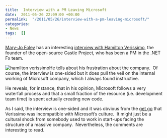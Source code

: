 ```yaml
---
title:  Interview with a PM Leaving Microsoft
date:  2011-05-26 22:09:00 +00:00
permalink:  "/2011/05/26/interview-with-a-pm-leaving-microsoft/"
categories:
- News
tags:  []
---
```

<p><a href="http://www.zdnet.com/blog/microsoft">Mary-Jo Foley</a> has an interesting <a href="http://www.zdnet.com/blog/microsoft/can-an-open-source-backer-thrive-inside-microsoft-this-one-says-no/9545">interview with Hamilton Verissimo</a>, the founder of the open-source Castle Project, who has been a PM in the .NET Fx team.</p>  <p><a href="http://twitter.com/#!/hammett"><img style="display:inline;margin-left:0;margin-right:0;" alt="hamilton verissimo" align="left" src="http://a3.twimg.com/profile_images/1287089673/Untitled_reasonably_small.png" /></a>He tells about his frustration about the company.&#160; Of course, the interview is one-sided but it does pull the veil on the internal working of Microsoft company, which I always found instructive.</p>  <p>He reveals, for instance, that in his opinion, Microsoft follows a very waterfall process and that a small fraction of the resource (i.e. development team time) is spent actually creating new code.</p>  <p>As I said, the interview is one-sided and it was obvious from the <a href="http://www.zdnet.com/blog/microsoft/open-source-castle-project-founder-joins-microsoft/1491">get go</a> that Verissimo was incompatible with Microsoft’s culture.&#160; It might just be a cultural shock from somebody used to work in start-ups facing the structure of a massive company.&#160; Nevertheless, the comments are interesting to read.</p>